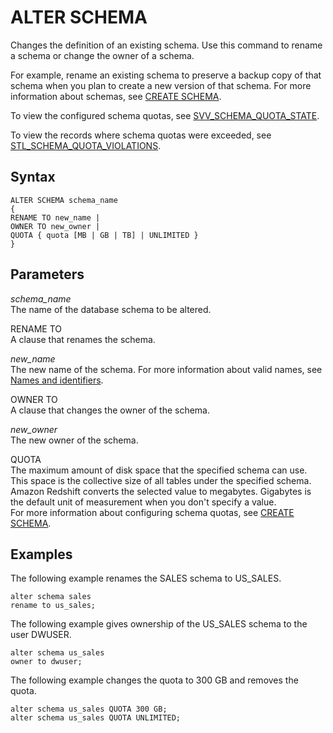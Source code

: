 # ALTER SCHEMA<a name="r_ALTER_SCHEMA"></a>

Changes the definition of an existing schema\. Use this command to rename a schema or change the owner of a schema\. 

For example, rename an existing schema to preserve a backup copy of that schema when you plan to create a new version of that schema\. For more information about schemas, see [CREATE SCHEMA](r_CREATE_SCHEMA.md)\. 

To view the configured schema quotas, see [SVV\_SCHEMA\_QUOTA\_STATE](r_SVV_SCHEMA_QUOTA_STATE.md)\.

To view the records where schema quotas were exceeded, see [STL\_SCHEMA\_QUOTA\_VIOLATIONS](r_STL_SCHEMA_QUOTA_VIOLATIONS.md)\.

## Syntax<a name="r_ALTER_SCHEMA-synopsis"></a>

```
ALTER SCHEMA schema_name
{
RENAME TO new_name |
OWNER TO new_owner |
QUOTA { quota [MB | GB | TB] | UNLIMITED }
}
```

## Parameters<a name="r_ALTER_SCHEMA-parameters"></a>

 *schema\_name*   
The name of the database schema to be altered\. 

RENAME TO   
A clause that renames the schema\. 

 *new\_name*   
The new name of the schema\. For more information about valid names, see [Names and identifiers](r_names.md)\. 

OWNER TO   
A clause that changes the owner of the schema\. 

 *new\_owner*   
The new owner of the schema\. 

QUOTA   
The maximum amount of disk space that the specified schema can use\. This space is the collective size of all tables under the specified schema\. Amazon Redshift converts the selected value to megabytes\. Gigabytes is the default unit of measurement when you don't specify a value\.   
For more information about configuring schema quotas, see [CREATE SCHEMA](r_CREATE_SCHEMA.md)\.

## Examples<a name="r_ALTER_SCHEMA-examples"></a>

The following example renames the SALES schema to US\_SALES\.

```
alter schema sales
rename to us_sales;
```

The following example gives ownership of the US\_SALES schema to the user DWUSER\.

```
alter schema us_sales
owner to dwuser;
```

The following example changes the quota to 300 GB and removes the quota\.

```
alter schema us_sales QUOTA 300 GB;
alter schema us_sales QUOTA UNLIMITED;
```